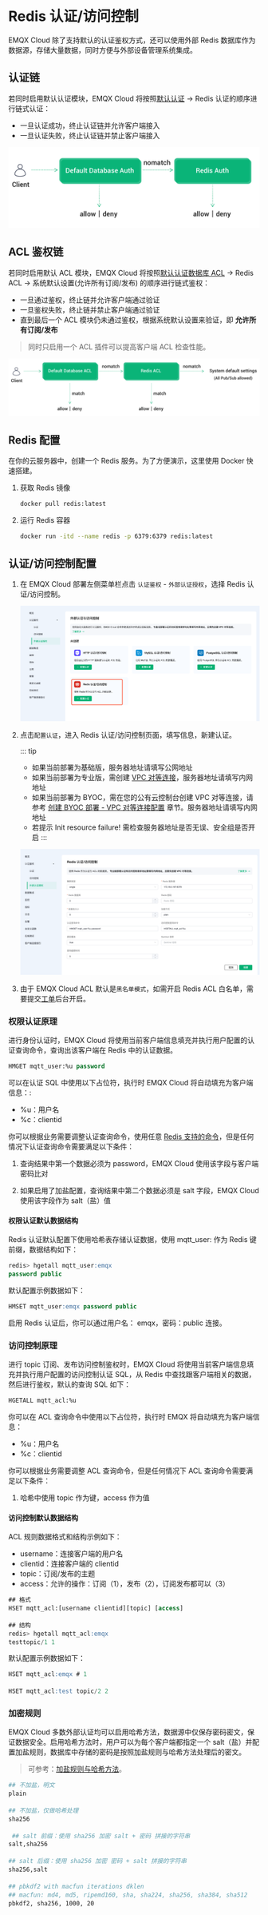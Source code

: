 # Redis 认证/访问控制

EMQX Cloud 除了支持默认的认证鉴权方式，还可以使⽤外部 Redis 数据库作为数据源，存储⼤量数据，同时⽅便与外部设备管理系统集成。

## 认证链

若同时启用默认认证模块，EMQX Cloud 将按照[默认认证](https://docs.emqx.com/zh/cloud/latest/deployments/auth.html#%E8%AE%A4%E8%AF%81) -> Redis 认证的顺序进行链式认证：

* 一旦认证成功，终止认证链并允许客户端接入
* 一旦认证失败，终止认证链并禁止客户端接入

![auth_chain](./_assets/../_assets/redis_auth_chain.png)

## ACL 鉴权链

若同时启用默认 ACL 模块，EMQX Cloud 将按照[默认认证数据库 ACL](https://docs.emqx.com/zh/cloud/latest/deployments/acl.html) ->  Redis ACL ->  系统默认设置(允许所有订阅/发布) 的顺序进行链式鉴权：

- 一旦通过鉴权，终止链并允许客户端通过验证
- 一旦鉴权失败，终止链并禁止客户端通过验证
- 直到最后一个 ACL 模块仍未通过鉴权，根据系统默认设置来验证，即 **允许所有订阅/发布**

> 同时只启用一个 ACL 插件可以提高客户端 ACL 检查性能。

![acl_chain](./_assets/redis_acl_chain.png)

## Redis 配置

在你的云服务器中，创建一个 Redis 服务。为了方便演示，这里使用 Docker 快速搭建。

1. 获取 Redis 镜像

    ```bash
    docker pull redis:latest
    ```

2. 运行 Redis 容器

    ```bash
    docker run -itd --name redis -p 6379:6379 redis:latest
    ```

## 认证/访问控制配置

1. 在 EMQX Cloud 部署左侧菜单栏点击 `认证鉴权` - `外部认证授权`，选择 Redis 认证/访问控制。

    ![redis_auth](./_assets/../_assets/redis_auth.png)

2. 点击`配置认证`，进入 Redis 认证/访问控制页面，填写信息，新建认证。

    ::: tip
      * 如果当前部署为基础版，服务器地址请填写公网地址
      * 如果当前部署为专业版，需创建 [VPC 对等连接](https://docs.emqx.com/zh/cloud/latest/deployments/vpc_peering.html)，服务器地址请填写内网地址
      * 如果当前部署为 BYOC，需在您的公有云控制台创建 VPC 对等连接，请参考 [创建 BYOC 部署 - VPC 对等连接配置](../create/byoc.md#vpc-对等连接配置) 章节。服务器地址请填写内网地址
      * 若提示 Init resource failure! 需检查服务器地址是否无误、安全组是否开启
    :::

    ![redis_auth](./_assets/../_assets/redis_auth_info.png)

3. 由于 EMQX Cloud ACL 默认是`黑名单模式`，如需开启 Redis ACL 白名单，需要提交[工单](https://docs.emqx.com/zh/cloud/latest/feature/tickets.html#%E5%B7%A5%E5%8D%95%E8%81%94%E7%B3%BB)后台开启。

### 权限认证原理

进行身份认证时，EMQX Cloud 将使用当前客户端信息填充并执行用户配置的认证查询命令，查询出该客户端在 Redis 中的认证数据。

```sql
HMGET mqtt_user:%u password
```

可以在认证 SQL 中使用以下占位符，执行时 EMQX Cloud 将自动填充为客户端信息：:

* %u：用户名
* %c：clientid

你可以根据业务需要调整认证查询命令，使用任意 [Redis 支持的命令](http://redisdoc.com/index.html)，但是任何情况下认证查询命令需要满足以下条件：

1. 查询结果中第一个数据必须为 password，EMQX Cloud 使用该字段与客户端密码比对

2. 如果启用了加盐配置，查询结果中第二个数据必须是 salt 字段，EMQX Cloud 使用该字段作为 salt（盐）值

#### 权限认证默认数据结构

Redis 认证默认配置下使用哈希表存储认证数据，使用 mqtt_user: 作为 Redis 键前缀，数据结构如下：

```sql
redis> hgetall mqtt_user:emqx
password public
```

默认配置示例数据如下：

```sql
HMSET mqtt_user:emqx password public
```

启用 Redis 认证后，你可以通过用户名： emqx，密码：public 连接。

### 访问控制原理

进行 topic 订阅、发布访问控制鉴权时，EMQX Cloud 将使用当前客户端信息填充并执行用户配置的访问控制认证 SQL，从 Redis 中查找跟客户端相关的数据，然后进行鉴权，默认的查询 SQL 如下：

```sql
HGETALL mqtt_acl:%u
```

你可以在 ACL 查询命令中使用以下占位符，执行时 EMQX 将自动填充为客户端信息：

* %u：用户名
* %c：clientid

你可以根据业务需要调整 ACL 查询命令，但是任何情况下 ACL 查询命令需要满足以下条件：

1. 哈希中使用 topic 作为键，access 作为值

#### 访问控制默认数据结构

ACL 规则数据格式和结构示例如下：

* username：连接客户端的用户名
* clientid：连接客户端的 clientid
* topic：订阅/发布的主题
* access：允许的操作：订阅（1），发布（2），订阅发布都可以（3）

```sql
## 格式
HSET mqtt_acl:[username clientid][topic] [access]

## 结构
redis> hgetall mqtt_acl:emqx
testtopic/1 1
```

默认配置示例数据如下：

```sql
HSET mqtt_acl:emqx # 1

HSET mqtt_acl:test topic/2 2
```

### 加密规则

EMQX Cloud 多数外部认证均可以启用哈希方法，数据源中仅保存密码密文，保证数据安全。启用哈希方法时，用户可以为每个客户端都指定一个 salt（盐）并配置加盐规则，数据库中存储的密码是按照加盐规则与哈希方法处理后的密文。

> 可参考：[加盐规则与哈希方法](https://www.emqx.io/docs/zh/v4.3/advanced/auth.html#%E8%AE%A4%E8%AF%81%E6%96%B9%E5%BC%8F)。

```bash
## 不加盐，明文
plain

## 不加盐，仅做哈希处理
sha256

 ## salt 前缀：使用 sha256 加密 salt + 密码 拼接的字符串
salt,sha256

## salt 后缀：使用 sha256 加密 密码 + salt 拼接的字符串
sha256,salt

## pbkdf2 with macfun iterations dklen
## macfun: md4, md5, ripemd160, sha, sha224, sha256, sha384, sha512
pbkdf2, sha256, 1000, 20
```
